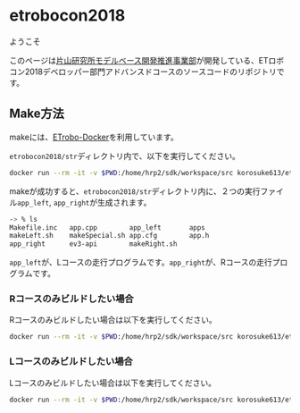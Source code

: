 # etrobocon2018

ようこそ

このページは[片山研究所モデルベース開発推進事業部](http://earth.cs.miyazaki-u.ac.jp "http://earth.cs.miyazaki-u.ac.jp")が開発している、ETロボコン2018デベロッパー部門アドバンスドコースのソースコードのリポジトリです。

## Make方法

makeには、[ETrobo-Docker](https://github.com/korosuke613/ETrobo-Docker)を利用しています。


`etrobocon2018/str`ディレクトリ内で、以下を実行してください。

```bash
docker run --rm -it -v $PWD:/home/hrp2/sdk/workspace/src korosuke613/etrobo-docker makeSpecial
```

makeが成功すると、`etrobocon2018/str`ディレクトリ内に、２つの実行ファイル`app_left`, `app_right`が生成されます。

```bash
-> % ls
Makefile.inc   app.cpp        app_left       apps
makeLeft.sh    makeSpecial.sh app.cfg        app.h
app_right      ev3-api        makeRight.sh
```

`app_left`が、Lコースの走行プログラムです。`app_right`が、Rコースの走行プログラムです。

### Rコースのみビルドしたい場合
Rコースのみビルドしたい場合は以下を実行してください。

```bash
docker run --rm -it -v $PWD:/home/hrp2/sdk/workspace/src korosuke613/etrobo-docker makeRight
```

### Lコースのみビルドしたい場合
Lコースのみビルドしたい場合は以下を実行してください。

```bash
docker run --rm -it -v $PWD:/home/hrp2/sdk/workspace/src korosuke613/etrobo-docker makeLeft
```